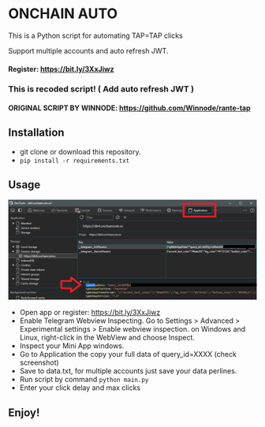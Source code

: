 # ONCHAIN AUTO 
This is a Python script for automating TAP=TAP clicks

Support multiple accounts and auto refresh JWT.
#### Register: https://bit.ly/3XxJiwz

### This is recoded script! ( Add auto refresh JWT )
#### ORIGINAL SCRIPT BY WINNODE: https://github.com/Winnode/rante-tap

## Installation
- git clone or download this repository.
- ```pip install -r requirements.txt```
## Usage
![Get Token](https://github.com/im-hanzou/onchain-auto/blob/main/onchain.png)
- Open app or register: https://bit.ly/3XxJiwz
- Enable Telegram Webview Inspecting. Go to Settings > Advanced > Experimental settings > Enable webview inspection.
on Windows and Linux, right-click in the WebView and choose Inspect.
- Inspect your Mini App windows.
- Go to Application the copy your full data of query_id=XXXX (check screenshot)
- Save to data.txt, for multiple accounts just save your data perlines.
- Run script by command ```python main.py```
- Enter your click delay and max clicks
  
## Enjoy!
